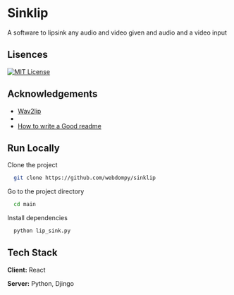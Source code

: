 
# Sinklip

A software to lipsink any audio and video given and audio and a video input


## Lisences

[![MIT License](https://img.shields.io/badge/License-MIT-green.svg)](https://choosealicense.com/licenses/mit/)


## Acknowledgements

 - [Wav2lip](https://github.com/Rudrabha/Wav2Lip)
 - [](https://github.com/matiassingers/awesome-readme)
 - [How to write a Good readme](https://bulldogjob.com/news/449-how-to-write-a-good-readme-for-your-github-project)


## Run Locally

Clone the project

```bash
  git clone https://github.com/webdompy/sinklip
```

Go to the project directory

```bash
  cd main
```

Install dependencies

```bash
  python lip_sink.py
```



## Tech Stack

**Client:** React

**Server:** Python, Djingo


